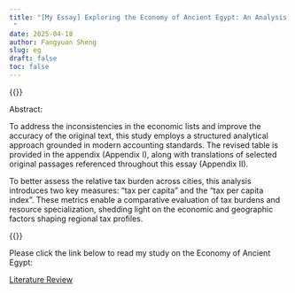 ```yaml
---
title: "[My Essay] Exploring the Economy of Ancient Egypt: An Analysis of Economic Lists in the Papyrus Harris I
 "
date: 2025-04-18
author: Fangyuan Sheng
slug: eg
draft: false
toc: false
---
```


{{<block class="note">}}

Abstract:

To address the inconsistencies in the economic lists and improve the accuracy of the original text, this study employs a structured analytical approach grounded in modern accounting standards. The revised table is provided in the appendix (Appendix I), along with translations of selected original passages referenced throughout this essay (Appendix II).  

To better assess the relative tax burden across cities, this analysis introduces two key measures: “tax per capita” and the “tax per capita index”. These metrics enable a comparative evaluation of tax burdens and resource specialization, shedding light on the economic and geographic factors shaping regional tax profiles.   

 {{<end>}}

Please click the link below to read my study on the Economy of Ancient Egypt:

[Literature Review](https://hellenshengfy.github.io/HPI_essay.pdf)

   

